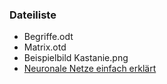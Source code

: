 <h3>Dateiliste</h3>
<ul>
  <li>Begriffe.odt</li>
  <li>Matrix.otd</li>
  <li>Beispielbild Kastanie.png</li>
  <li><a href="https://www.heise.de/ratgeber/Neuronale-Netz-einfach-erklaert-6343697.html?view=print">Neuronale Netze einfach erklärt</a></li>
</ul>
